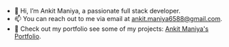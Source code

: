- 👋 Hi, I’m Ankit Maniya, a passionate full stack developer.
- 📫 You can reach out to me via email at ankit.maniya6588@gmail.com.
- 🚀 Check out my portfolio see some of my projects: [Ankit Maniya's Portfolio](https://www.linkedin.com/in/ankit-maniya/).

<!---
ankit-maniya/ankit-maniya is a ✨ special ✨ repository because its `README.md` (this file) appears on your GitHub profile.
You can click the Preview link to take a look at your changes.
--->
